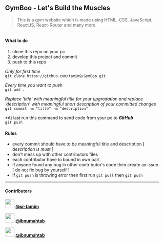 ## GymBoo - Let's Build the Muscles
> This is a gym website which is made using HTML, CSS, JavaScript, ReactJS, React-Router and many more
----------

#### **What to do**
1. clone this repo on your pc
2. develop this project and commit
3. push to this repo


*Only for first time*\
```git clone https://github.com/tamim9/GymBoo.git```

*Every time you want to push*\
```git add .```

*Replace 'title' with meaningful title for your upgradation and replace 'description' with meaningful short description of your committed changes*\
```git commit -m "title" -m "description"```

*At last run this command to send code from your pc to **_GitHub_**\
```git push```


#### **Rules**
- every commit should have to be meaningful title and description [ *description is must* ]
- don't mess up with other contributors files
- each contributor have to bound in own part
- if anyone found any bug in other contributor's code then create an issue [ do not fix bug by yourself ]
- if `git push` is throwing error then first run `git pull` then `git push`

----------

#### Contributors

<img src="https://avatars.githubusercontent.com/u/86656406?v=4" alt=""  width="30" height="30" /> [**@sr-tamim**](https://github.com/sr-tamim)

<img src="https://avatars.githubusercontent.com/u/75596348?v=4" alt="" width="30" height="30" /> [**@ibnumahtab**](https://github.com/ibnumahtab)

<img src="https://avatars.githubusercontent.com/u/86640472?v=4" alt="" width="30" height="30" /> [**@ibnumahtab**](https://github.com/yeasinbinali)
